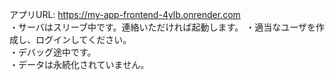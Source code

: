 アプリURL: https://my-app-frontend-4ylb.onrender.com  
・サーバはスリーブ中です。連絡いただければ起動します。
・適当なユーザを作成し、ログインしてください。  
・デバッグ途中です。  
・データは永続化されていません。  
